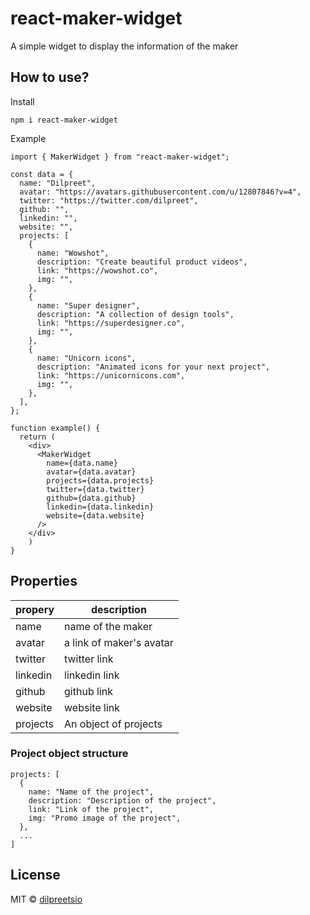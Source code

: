 # react-maker-widget

A simple widget to display the information of the maker

## How to use?

Install

```
npm i react-maker-widget
```

Example

```
import { MakerWidget } from "react-maker-widget";

const data = {
  name: "Dilpreet",
  avatar: "https://avatars.githubusercontent.com/u/12807846?v=4",
  twitter: "https://twitter.com/dilpreet",
  github: "",
  linkedin: "",
  website: "",
  projects: [
    {
      name: "Wowshot",
      description: "Create beautiful product videos",
      link: "https://wowshot.co",
      img: "",
    },
    {
      name: "Super designer",
      description: "A collection of design tools",
      link: "https://superdesigner.co",
      img: "",
    },
    {
      name: "Unicorn icons",
      description: "Animated icons for your next project",
      link: "https://unicornicons.com",
      img: "",
    },
  ],
};

function example() {
  return (
    <div>
      <MakerWidget
        name={data.name}
        avatar={data.avatar}
        projects={data.projects}
        twitter={data.twitter}
        github={data.github}
        linkedin={data.linkedin}
        website={data.website}
      />
    </div>
    )
}
```

## Properties

| propery  | description              |
| -------- | ------------------------ |
| name     | name of the maker        |
| avatar   | a link of maker's avatar |
| twitter  | twitter link             |
| linkedin | linkedin link            |
| github   | github link              |
| website  | website link             |
| projects | An object of projects    |

### Project object structure

```
projects: [
  {
    name: "Name of the project",
    description: "Description of the project",
    link: "Link of the project",
    img: "Promo image of the project",
  },
  ...
]
```

## License

MIT © [dilpreetsio](https://github.com/dilpreetsio)
